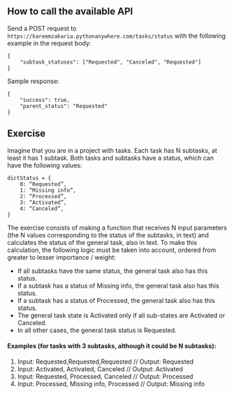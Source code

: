 ## How to call the available API

Send a POST request to `https://kareemzakaria.pythonanywhere.com/tasks/status`
with the following example in the request body:
```
{
    "subtask_statuses": ["Requested", "Canceled", "Requested"]
}
```
Sample response:
```
{
    "success": true,
    "parent_status": "Requested"
}
```

## Exercise

Imagine that you are in a project with tasks. Each task has N subtasks, at least it has 1 subtask.
Both tasks and subtasks have a status, which can have the following values:

```
dictStatus = {
    0: “Requested”,
    1: “Missing info”,
    2: “Processed”,
    3: “Activated”,
    4: “Canceled”,
}
```

The exercise consists of making a function that receives N input parameters (the N values
​corresponding to the status of the subtasks, in text) and calculates the status of the general
task, also in text. To make this calculation, the following logic must be taken into account,
ordered from greater to lesser importance / weight:

- If all subtasks have the same status, the general task also has this status.
- If a subtask has a status of Missing info, the general task also has this status.
- If a subtask has a status of Processed, the general task also has this status.
- The general task state is Activated only if all sub-states are Activated or Canceled.
- In all other cases, the general task status is Requested.

#### Examples (for tasks with 3 subtasks, although it could be N subtasks):
1. Input: Requested,Requested,Requested // Output: Requested
2. Input: Activated, Activated, Canceled // Output: Activated
3. Input: Requested, Processed, Canceled // Output: Processed
4. Input: Processed, Missing info, Processed // Output: Missing info

